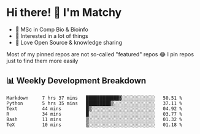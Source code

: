 # Hi there! 👋 I'm Matchy

- 🧬 MSc in Comp Bio & Bioinfo
- 🎈 Interested in a lot of things
- 💜 Love Open Source & knowledge sharing

Most of my pinned repos are not so-called "featured" repos 😂 I pin repos just to find them more easily

## 📊 Weekly Development Breakdown

<!--START_SECTION:waka-->

```text
Markdown     7 hrs 37 mins   ████████████▓░░░░░░░░░░░░   50.51 %
Python       5 hrs 35 mins   █████████▒░░░░░░░░░░░░░░░   37.11 %
Text         44 mins         █▒░░░░░░░░░░░░░░░░░░░░░░░   04.92 %
R            34 mins         █░░░░░░░░░░░░░░░░░░░░░░░░   03.77 %
Bash         11 mins         ▒░░░░░░░░░░░░░░░░░░░░░░░░   01.32 %
TeX          10 mins         ▒░░░░░░░░░░░░░░░░░░░░░░░░   01.18 %
```

<!--END_SECTION:waka-->
